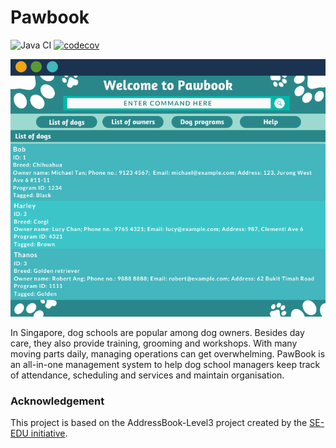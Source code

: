 # Pawbook

![Java CI](https://github.com/AY2021S2-CS2103T-T10-1/tp/workflows/Java%20CI/badge.svg) [![codecov](https://codecov.io/gh/AY2021S2-CS2103T-T10-1/tp/branch/master/graph/badge.svg?token=6D9NPVXEYL)](https://codecov.io/gh/AY2021S2-CS2103T-T10-1/tp)

![Ui](docs/images/Ui.png)

In Singapore, dog schools are popular among dog owners. Besides day care, they also provide training, grooming and workshops. With many moving parts daily, managing operations  can get overwhelming. PawBook is an all-in-one management system to help dog school managers keep track of attendance, scheduling and services and maintain organisation.

### Acknowledgement
This project is based on the AddressBook-Level3 project created by the [SE-EDU initiative](https://se-education.org).
